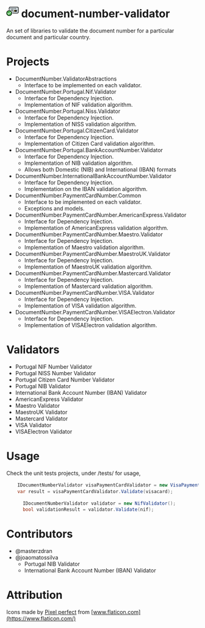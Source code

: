 
# ![DocumentNumber.Portugal](./images/cards.32.png "document-number-validator") document-number-validator
An set of libraries to validate the document number for a particular document and particular country.

# Projects
* DocumentNumber.ValidatorAbstractions
    * Interface to be implemented on each validator.
* DocumentNumber.Portugal.Nif.Validator
    * Interface for Dependency Injection.
    * Implementation of NIF validation algorithm.
* DocumentNumber.Portugal.Niss.Validator
    * Interface for Dependency Injection.
    * Implementation of NISS validation algorithm.
* DocumentNumber.Portugal.CitizenCard.Validator
    * Interface for Dependency Injection.
    * Implementation of Citizen Card validation algorithm.
* DocumentNumber.Portugal.BankAccountNumber.Validator
    * Interface for Dependency Injection.
    * Implementation of NIB validation algorithm.
    * Allows both Domestic (NIB) and International (IBAN) formats
* DocumentNumber.InternationalBankAccountNumber.Validator
    * Interface for Dependency Injection.
    * Implementation on the IBAN validation algorithm.
* DocumentNumber.PaymentCardNumber.Common
    * Interface to be implemented on each validator.
    * Exceptions and models.
* DocumentNumber.PaymentCardNumber.AmericanExpress.Validator
    * Interface for Dependency Injection.
    * Implementation of AmericanExpress validation algorithm.
* DocumentNumber.PaymentCardNumber.Maestro.Validator
    * Interface for Dependency Injection.
    * Implementation of Maestro validation algorithm.
* DocumentNumber.PaymentCardNumber.MaestroUK.Validator
    * Interface for Dependency Injection.
    * Implementation of MaestroUK validation algorithm.
* DocumentNumber.PaymentCardNumber.Mastercard.Validator
    * Interface for Dependency Injection.
    * Implementation of Mastercard validation algorithm.
* DocumentNumber.PaymentCardNumber.VISA.Validator
    * Interface for Dependency Injection.
    * Implementation of VISA validation algorithm.
* DocumentNumber.PaymentCardNumber.VISAElectron.Validator
    * Interface for Dependency Injection.
    * Implementation of VISAElectron validation algorithm.


# Validators
* Portugal NIF Number Validator
* Portugal NISS Number Validator
* Portugal Citizen Card Number Validator
* Portugal NIB Validator
* International Bank Account Number (IBAN) Validator
* AmericanExpress Validator
* Maestro Validator
* MaestroUK Validator
* Mastercard Validator
* VISA Validator
* VISAElectron Validator

# Usage
Check the unit tests projects, under /tests/ for usage, 
```csharp
    IDocumentNumberValidator visaPaymentCardValidator = new VisaPaymentCardValidator();
    var result = visaPaymentCardValidator.Validate(visacard);
```
```csharp
      IDocumentNumberValidator validator = new NifValidator();
      bool validationResult = validator.Validate(nif);
```

# Contributors
* @masterzdran
* @joaomatossilva
   * Portugal NIB Validator
   * International Bank Account Number (IBAN) Validator


# Attribution 
Icons made by [Pixel perfect](https://icon54.com/) from [www.flaticon.com](https://www.flaticon.com/)
